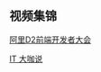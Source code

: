 ## 视频集锦

[阿里D2前端开发者大会](http://d2forum.alibaba-inc.com/#/index?_k=c8x5n7)

[IT 大咖说](https://www.itdks.com/)